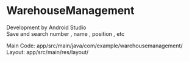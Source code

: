# WarehouseManagement
Development by Android Studio<br>
Save and search number , name , position , etc

Main Code: app/src/main/java/com/example/warehousemanagement/<br>
Layout: app/src/main/res/layout/

